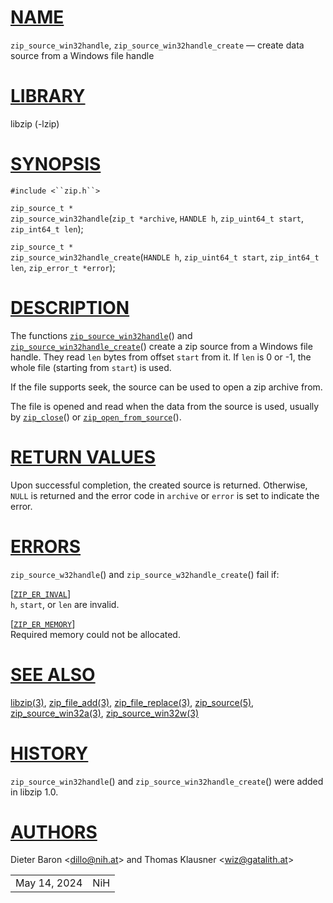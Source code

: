 # [NAME](#NAME)

`zip_source_win32handle`, `zip_source_win32handle_create` — create data
source from a Windows file handle

# [LIBRARY](#LIBRARY)

libzip (-lzip)

# [SYNOPSIS](#SYNOPSIS)

`#include <``zip.h``>`

`zip_source_t *`  
`zip_source_win32handle`(`zip_t *archive`, `HANDLE h`,
`zip_uint64_t start`, `zip_int64_t len`);

`zip_source_t *`  
`zip_source_win32handle_create`(`HANDLE h`, `zip_uint64_t start`,
`zip_int64_t len`, `zip_error_t *error`);

# [DESCRIPTION](#DESCRIPTION)

The functions [`zip_source_win32handle`](#zip_source_win32handle)() and
[`zip_source_win32handle_create`](#zip_source_win32handle_create)()
create a zip source from a Windows file handle. They read `len` bytes
from offset `start` from it. If `len` is 0 or -1, the whole file
(starting from `start`) is used.

If the file supports seek, the source can be used to open a zip archive
from.

The file is opened and read when the data from the source is used,
usually by [`zip_close`](#zip_close)() or
[`zip_open_from_source`](#zip_open_from_source)().

# [RETURN VALUES](#RETURN_VALUES)

Upon successful completion, the created source is returned. Otherwise,
`NULL` is returned and the error code in `archive` or `error` is set to
indicate the error.

# [ERRORS](#ERRORS)

`zip_source_w32handle`() and `zip_source_w32handle_create`() fail if:

\[[`ZIP_ER_INVAL`](#ZIP_ER_INVAL)\]  
`h`, `start`, or `len` are invalid.

\[[`ZIP_ER_MEMORY`](#ZIP_ER_MEMORY)\]  
Required memory could not be allocated.

# [SEE ALSO](#SEE_ALSO)

[libzip(3)](libzip.md), [zip_file_add(3)](zip_file_add.md),
[zip_file_replace(3)](zip_file_replace.md),
[zip_source(5)](zip_source.md),
[zip_source_win32a(3)](zip_source_win32a.md),
[zip_source_win32w(3)](zip_source_win32w.md)

# [HISTORY](#HISTORY)

`zip_source_win32handle`() and `zip_source_win32handle_create`() were
added in libzip 1.0.

# [AUTHORS](#AUTHORS)

Dieter Baron \<[dillo@nih.at](mailto:dillo@nih.at)\> and Thomas Klausner
\<[wiz@gatalith.at](mailto:wiz@gatalith.at)\>

|              |     |
|--------------|-----|
| May 14, 2024 | NiH |
